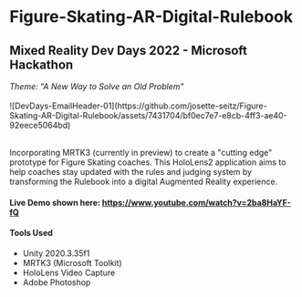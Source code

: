 # Figure-Skating-AR-Digital-Rulebook

<h2>Mixed Reality Dev Days 2022 - Microsoft Hackathon</h2>
<i>Theme: "A New Way to Solve an Old Problem"</i>
</br>
</br>
![DevDays-EmailHeader-01](https://github.com/josette-seitz/Figure-Skating-AR-Digital-Rulebook/assets/7431704/bf0ec7e7-e8cb-4ff3-ae40-92eece5064bd)
</br>
</br>

Incorporating MRTK3 (currently in preview) to create a "cutting edge" prototype for Figure Skating coaches. This HoloLens2 application aims to help coaches stay updated with the rules and judging system by transforming the Rulebook into a digital Augmented Reality experience.

#### Live Demo shown here: https://www.youtube.com/watch?v=2ba8HaYF-fQ

#### Tools Used

- Unity 2020.3.35f1
- MRTK3 (Microsoft Toolkit)
- HoloLens Video Capture 
- Adobe Photoshop
